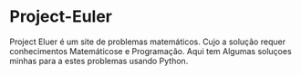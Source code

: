 
# Project-Euler
 Project Eluer é um site de problemas matemáticos. Cujo a solução requer conhecimentos Matemáticose e Programação. Aqui tem Algumas soluçoes minhas para a estes problemas usando Python.
